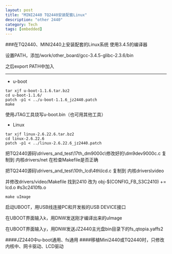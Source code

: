 ```yaml
---
layout: post
title: "MINI2440 TQ2440安装配套Linux"
description: "other 2440"
category: Tech
tags: [embedded]
---
```



###在TQ2440、MINI2440上安装配套的Linux系统
使用3.4.5的编译器

设置PATH，添加/work/other_board/gcc-3.4.5-glibc-2.3.6/bin

之后export PATH中加入

------

* u-boot

```
tar xjf u-boot-1.1.6.tar.bz2
cd u-boot-1.1.6/
patch -p1 < ../u-boot-1.1.6_jz2440.patch
make
```

使用JTAG工具烧写u-boot.bin（也可用其他工具）


* Linux

```
tar xjf linux-2.6.22.6.tar.bz2
cd linux-2.6.22.6
patch -p1 < ../linux-2.6.22.6_jz2440.patch
```

把TQ2440源码\drivers_and_test\17th_dm9000c\修改好的\dm9dev9000c.c 复制到 内核drivers/net 在检查Makefile是否正确

把TQ2440源码\drivers_and_test\10th_lcd\4th\lcd.c 复制到 内核drivers\video

并修改drivers/video/Makefile 找到2410 改为
obj-$(CONFIG_FB_S3C2410)       += lcd.o #s3c2410fb.o

```
make uImage
```

启动UBOOT，用USB线连接PC和开发板的USB DEVICE接口

在UBOOT界面输入k，用DNW发送刚才编译出来的uImage

在UBOOT界面输入y，用DNW发送JZ2440主光盘bin目录下的fs_qtopia.yaffs2

####JZ2440中u-boot通用、fs通用
####移植Mini2440或TQ2440时，只修改内核中、网卡驱动、LCD驱动
